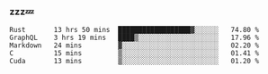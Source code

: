 ### zzz💤

<!--
**ArberSephirotheca/ArberSephirotheca** is a ✨ _special_ ✨ repository because its `README.md` (this file) appears on your GitHub profile.

Here are some ideas to get you started:

- 🌱 I’m currently learning Rust, Distributed System, and Database.
- 😄 Pronouns: He/Him
-->

<!--START_SECTION:waka-->
```text
Rust       13 hrs 50 mins  ██████████████████▓░░░░░░   74.80 % 
GraphQL    3 hrs 19 mins   ████▒░░░░░░░░░░░░░░░░░░░░   17.96 % 
Markdown   24 mins         ▓░░░░░░░░░░░░░░░░░░░░░░░░   02.20 % 
C          15 mins         ▒░░░░░░░░░░░░░░░░░░░░░░░░   01.41 % 
Cuda       13 mins         ▒░░░░░░░░░░░░░░░░░░░░░░░░   01.20 % 
```
<!--END_SECTION:waka-->
